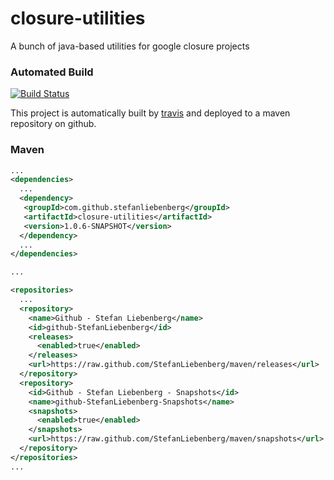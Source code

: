 closure-utilities
=================

A bunch of java-based utilities for google closure projects

### Automated Build

[![Build Status](https://travis-ci.org/StefanLiebenberg/closure-utilities.png?branch=master)](https://travis-ci.org/StefanLiebenberg/closure-utilities)

This project is automatically built by [travis](https://travis-ci.org/StefanLiebenberg/closure-utilities) and deployed to a maven repository on github.

### Maven

```xml
...
<dependencies>
  ...
  <dependency>
   <groupId>com.github.stefanliebenberg</groupId>
   <artifactId>closure-utilities</artifactId>
   <version>1.0.6-SNAPSHOT</version>
  </dependency>
  ...
</dependencies>

...

<repositories>
  ...
  <repository>
    <name>Github - Stefan Liebenberg</name>
    <id>github-StefanLiebenberg</id>
    <releases>
      <enabled>true</enabled>
    </releases>
    <url>https://raw.github.com/StefanLiebenberg/maven/releases</url>
  </repository>
  <repository>
    <id>Github - Stefan Liebenberg - Snapshots</id>
    <name>github-StefanLiebenberg-Snapshots</name>
    <snapshots>
      <enabled>true</enabled>
    </snapshots>
    <url>https://raw.github.com/StefanLiebenberg/maven/snapshots</url>
  </repository>
</repositories>
...
```
